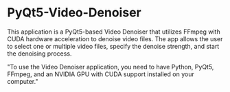 # PyQt5-Video-Denoiser
This application is a PyQt5-based Video Denoiser that utilizes FFmpeg with CUDA hardware acceleration to denoise video files. The app allows the user to select one or multiple video files, specify the denoise strength, and start the denoising process.

"To use the Video Denoiser application, you need to have Python, PyQt5, FFmpeg, and an NVIDIA GPU with CUDA support installed on your computer."
